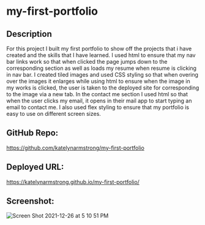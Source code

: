 # my-first-portfolio

## Description
For this project I built my first portfolio to show off the projects that i have created and the skills that I have learned. 
I used html to ensure that my nav bar links work so that when clicked the page jumps down to the corresponding section as well as loads my resume when resume is clicking in nav bar. I created tiled images and used CSS styling so that when overing over the images it enlarges while using html to ensure when the image in my works is clicked, the user is taken to the deployed site for corresponding to the image via a new tab. In the contact me section I used html so that when the user clicks my email, it opens in their mail app to start typing an email to contact me. I also used flex styling to ensure that my portfolio is easy to use on different screen sizes. 
## GitHub Repo:
https://github.com/katelynarmstrong/my-first-portfolio
## Deployed URL:
https://katelynarmstrong.github.io/my-first-portfolio/
## Screenshot:
![Screen Shot 2021-12-26 at 5 10 51 PM](https://user-images.githubusercontent.com/93275108/147422160-19712836-d4f5-414d-b7c4-901608301975.png)